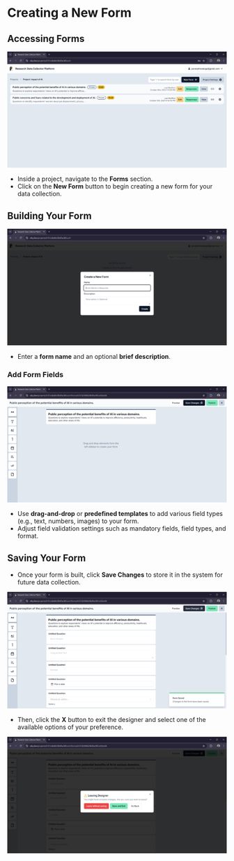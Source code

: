 # Creating a New Form

## Accessing Forms

![Forms Page](images/8.jpg)

- Inside a project, navigate to the **Forms** section.
- Click on the **New Form** button to begin creating a new form for your data collection.

## Building Your Form

![create form Page](images/9.jpg)

- Enter a **form name** and an optional **brief description**.

### Add Form Fields

![form builder Page](images/10.jpg)

- Use **drag-and-drop** or **predefined templates** to add various field types (e.g., text, numbers, images) to your form.
- Adjust field validation settings such as mandatory fields, field types, and format.

## Saving Your Form

- Once your form is built, click **Save Changes** to store it in the system for future data collection.

![form save Page](images/11.jpg)

- Then, click the **X** button to exit the designer and select one of the available options of your preference.

![form exit Page](images/12.jpg)
